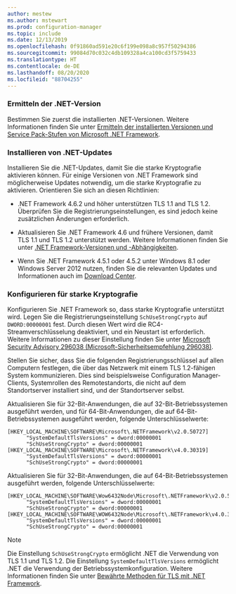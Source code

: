 ```yaml
---
author: mestew
ms.author: mstewart
ms.prod: configuration-manager
ms.topic: include
ms.date: 12/13/2019
ms.openlocfilehash: 0f91860ad591e20c6f199e098a8c957f50294386
ms.sourcegitcommit: 99084d70c032c4db109328a4ca100cd3f5759433
ms.translationtype: HT
ms.contentlocale: de-DE
ms.lasthandoff: 08/20/2020
ms.locfileid: "88704255"
---
```

<!-- ## Update and configure the .NET Framework to support TLS 1.2 Note: the heading in in the 2 articles (enable-tls-1-2-client & enable-tls-1-2-server) to better facilitate linking. -->

### <a name="determine-net-version"></a>Ermitteln der .NET-Version

Bestimmen Sie zuerst die installierten .NET-Versionen. Weitere Informationen finden Sie unter [Ermitteln der installierten Versionen und Service Pack-Stufen von Microsoft .NET Framework](https://support.microsoft.com/help/318785/how-to-determine-which-versions-and-service-pack-levels-of-the-microso).

### <a name="install-net-updates"></a>Installieren von .NET-Updates

Installieren Sie die .NET-Updates, damit Sie die starke Kryptografie aktivieren können. Für einige Versionen von .NET Framework sind möglicherweise Updates notwendig, um die starke Kryptografie zu aktivieren. Orientieren Sie sich an diesen Richtlinien:

- .NET Framework 4.6.2 und höher unterstützen TLS 1.1 and TLS 1.2. Überprüfen Sie die Registrierungseinstellungen, es sind jedoch keine zusätzlichen Änderungen erforderlich.

- Aktualisieren Sie .NET Framework 4.6 und frühere Versionen, damit TLS 1.1 und TLS 1.2 unterstützt werden. Weitere Informationen finden Sie unter [.NET Framework-Versionen und -Abhängigkeiten](/dotnet/framework/migration-guide/versions-and-dependencies).

- Wenn Sie .NET Framework 4.5.1 oder 4.5.2 unter Windows 8.1 oder Windows Server 2012 nutzen, finden Sie die relevanten Updates und Informationen auch im [Download Center](https://www.microsoft.com/download/details.aspx?id=42883).


### <a name="configure-for-strong-cryptography"></a>Konfigurieren für starke Kryptografie

Konfigurieren Sie .NET Framework so, dass starke Kryptografie unterstützt wird. Legen Sie die Registrierungseinstellung `SchUseStrongCrypto` auf `DWORD:00000001` fest. Durch diesen Wert wird die RC4-Streamverschlüsselung deaktiviert, und ein Neustart ist erforderlich. Weitere Informationen zu dieser Einstellung finden Sie unter [Microsoft Security Advisory 296038 (Microsoft-Sicherheitsempfehlung 296038)](/security-updates/SecurityAdvisories/2015/2960358).

Stellen Sie sicher, dass Sie die folgenden Registrierungsschlüssel auf allen Computern festlegen, die über das Netzwerk mit einem TLS 1.2-fähigen System kommunizieren. Dies sind beispielsweise Configuration Manager-Clients, Systemrollen des Remotestandorts, die nicht auf dem Standortserver installiert sind, und der Standortserver selbst.

Aktualisieren Sie für 32-Bit-Anwendungen, die auf 32-Bit-Betriebssystemen ausgeführt werden, und für 64-Bit-Anwendungen, die auf 64-Bit-Betriebssystemen ausgeführt werden, folgende Unterschlüsselwerte:

``` Registry
[HKEY_LOCAL_MACHINE\SOFTWARE\Microsoft\.NETFramework\v2.0.50727]
      "SystemDefaultTlsVersions" = dword:00000001
      "SchUseStrongCrypto" = dword:00000001
[HKEY_LOCAL_MACHINE\SOFTWARE\Microsoft\.NETFramework\v4.0.30319]
      "SystemDefaultTlsVersions" = dword:00000001
      "SchUseStrongCrypto" = dword:00000001
```

Aktualisieren Sie für 32-Bit-Anwendungen, die auf 64-Bit-Betriebssystemen ausgeführt werden, folgende Unterschlüsselwerte:

``` Registry
[HKEY_LOCAL_MACHINE\SOFTWARE\Wow6432Node\Microsoft\.NETFramework\v2.0.50727]
      "SystemDefaultTlsVersions" = dword:00000001
      "SchUseStrongCrypto" = dword:00000001
[HKEY_LOCAL_MACHINE\SOFTWARE\WOW6432Node\Microsoft\.NETFramework\v4.0.30319]
      "SystemDefaultTlsVersions" = dword:00000001
      "SchUseStrongCrypto" = dword:00000001
```

> [!Note]  
> Die Einstellung `SchUseStrongCrypto` ermöglicht .NET die Verwendung von TLS 1.1 und TLS 1.2. Die Einstellung `SystemDefaultTlsVersions` ermöglicht .NET die Verwendung der Betriebssystemkonfiguration. Weitere Informationen finden Sie unter [Bewährte Methoden für TLS mit .NET Framework](/dotnet/framework/network-programming/tls).